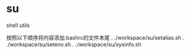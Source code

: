 # su
shell utils

按照以下顺序将内容添加.bashrc的文件末尾
. ./workspace/su/setalias.sh
. ./workspace/su/setenv.sh
. ./workspace/su/sysinfo.sh
